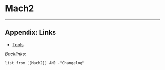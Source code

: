 # Mach2

---

## Appendix: Links

* [Tools](../Tools.md)

*Backlinks:*

````dataview
list from [[Mach2]] AND -"Changelog"
````
